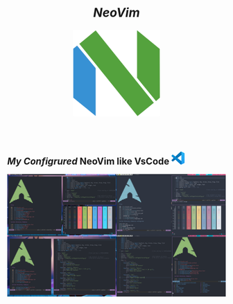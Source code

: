 <div align="center">
  <h1><i><b>NeoVim</b></i></h1>
</div>


###

<div align="center">
<img src="./.screenshots/neovim-mark-flat.png"
     height=200
     width=200
     alt="NeoVim icon"
/>
</div>

<br> </br>

## _**My Configrured**_ NeoVim like VsCode <img height=30  src="./.screenshots/vscode.jpg"/> 


![vim_pics](.screenshots/My_POST.png)

